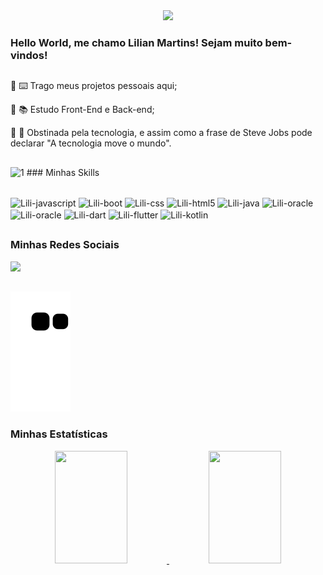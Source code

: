 <div align="center">
  <img src= "https://cdn.discordapp.com/attachments/520009620098514944/916851703922450462/esseee.png"/>
</div>


### Hello World, me chamo Lilian Martins! Sejam muito bem-vindos!

##

🌟 ⌨️  Trago meus projetos pessoais aqui; 

🌟 📚 Estudo Front-End e Back-end;

🌟 💜 Obstinada pela tecnologia, e assim como a frase de Steve Jobs pode declarar "A tecnologia move o mundo".

##


![1](https://user-images.githubusercontent.com/71985546/194195482-03964ed2-5034-44a1-bc09-5496c2677331.gif) ### Minhas Skills 
  
<div style="display: inline_block"><br>
  <img align="center" alt="Lili-javascript" height="25" width="65" src="https://img.shields.io/badge/JavaScript-F7DF1E?style=for-the-badge&logo=javascript&logoColor=black">
  <img align="center" alt="Lili-boot" height="25" width="65" src="https://img.shields.io/badge/Bootstrap-563D7C?style=for-the-badge&logo=bootstrap&logoColor=white" />
  <img align="center" alt="Lili-css" height="25" width="65" src="https://img.shields.io/badge/CSS-239120?&style=for-the-badge&logo=css3&logoColor=white" >
  <img align="center" alt="Lili-html5" height="25" width="65" src="https://img.shields.io/badge/HTML5-E34F26?style=for-the-badge&logo=html5&logoColor=white"> 
  <img align="center" alt="Lili-java" height="25" width="65" src="https://img.shields.io/badge/Java-ED8B00?style=for-the-badge&logo=java&logoColor=white">
  <img align="center" alt="Lili-oracle" height="25" width="65" src="https://img.shields.io/badge/Oracle-F80000?style=for-the-badge&logo=oracle&logoColor=black">
  <img align="center" alt="Lili-oracle" height="25" width="65" src="https://img.shields.io/badge/Spring-6DB33F?style=for-the-badge&logo=spring&logoColor=white"> 
  <img align="center" alt="Lili-dart" height="25" width="65" src="https://img.shields.io/badge/Dart-0175C2?style=for-the-badge&logo=dart&logoColor=white">
  <img align="center" alt="Lili-flutter" height="25" width="65" src="https://img.shields.io/badge/Flutter-02569B?style=for-the-badge&logo=flutter&logoColor=white">
  <img align="center" alt="Lili-kotlin" height="25" width="65" src="https://img.shields.io/badge/Kotlin-0095D5?&style=for-the-badge&logo=kotlin&logoColor=white">
  
## 

  ### Minhas Redes Sociais
 
<div>
  <a href="https://www.linkedin.com/in/lilian-martins-543bb6119" target="_blank"><img src="https://img.shields.io/badge/LinkedIn-0077B5?style=for-the-badge&logo=linkedin&logoColor=white" target="_blank"></a> 
  
##
  
 ![Snake animation](https://github.com/rafaballerini/rafaballerini/blob/output/github-contribution-grid-snake.svg)  
  
  
  ### Minhas Estatísticas
  
<div align="center">
  <a href="https://github.com/LilianMartins">
  <img  height="180" width="48%" src="https://github-readme-stats.vercel.app/api?username=LilianMartins&show_icons=true&theme=synthwave&include_all_commits=true&count_private=true"/>
  <img  height="180" width="48%" src="https://github-readme-stats.vercel.app/api/top-langs/?username=LilianMartins&layout=compact&langs_count=7&theme=synthwave"/>
</div>
 

